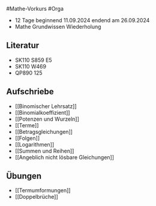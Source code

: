#Mathe-Vorkurs #Orga
- 12 Tage beginnend 11.09.2024 endend am 26.09.2024
- Mathe Grundwissen Wiederholung

## Literatur
- SK110 S859 E5
- SK110 W469
- QP890 125

## Aufschriebe
- [[Binomischer Lehrsatz]]
- [[Binomialkoeffizient]]
- [[Potenzen und Wurzeln]]
- [[Terme]]
- [[Betragsgleichungen]]
- [[Folgen]]
- [[Logarithmen]]
- [[Summen und Reihen]]
- [[Angeblich nicht lösbare Gleichungen]]
## Übungen
- [[Termumformungen]]
- [[Doppelbrüche]]